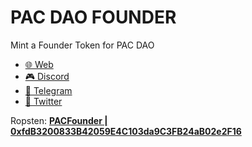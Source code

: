 # PAC DAO FOUNDER

Mint a Founder Token for PAC DAO

* [🌐  Web](https://pac.xyz/)
* [🎮  Discord ](https://discord.gg/tbBKXQqm)
* [🛫  Telegram ](https://t.me/joinchat/VYYqN19O3Wc4OTZh)
* [🦅  Twitter](https://twitter.com/pacdao)

Ropsten: [**PACFounder | 0xfdB3200833B42059E4C103da9C3FB24aB02e2F16**](https://ropsten.etherscan.io/address/0xfdB3200833B42059E4C103da9C3FB24aB02e2F16)
